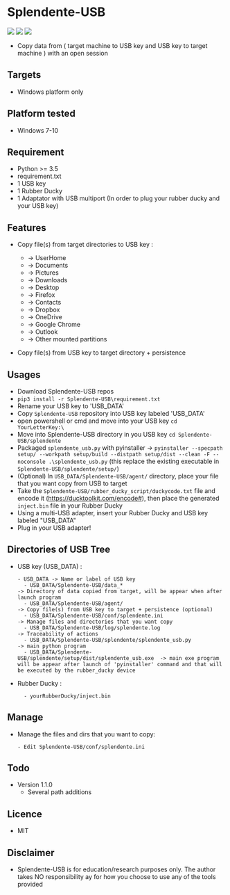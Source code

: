 # Splendente-USB

![](https://img.shields.io/badge/Python-3.6-blue.svg)
![](https://img.shields.io/badge/Version-1.0.3-green.svg)
![](https://img.shields.io/badge/Licence-MIT-red.svg)

- Copy data from ( target machine to USB key and USB key to target machine ) with an open session

## Targets
- Windows platform only

## Platform tested
- Windows 7-10

## Requirement
- Python >= 3.5
- requirement.txt
- 1 USB key
- 1 Rubber Ducky
- 1 Adaptator with USB multiport (In order to plug your rubber ducky and your USB key)

## Features
- Copy file(s) from target directories to USB key : 
  - -> UserHome
  - -> Documents 
  - -> Pictures
  - -> Downloads
  - -> Desktop
  - -> Firefox
  - -> Contacts
  - -> Dropbox
  - -> OneDrive
  - -> Google Chrome
  - -> Outlook
  - -> Other mounted partitions 
  
- Copy file(s) from USB key to target directory + persistence

## Usages
- Download Splendente-USB repos
- `pip3 install -r Splendente-USB\requirement.txt`
- Rename your USB key to 'USB_DATA'
- Copy `Splendente-USB` repository into USB key labeled 'USB_DATA'
- open powershell or cmd and move into your USB key `cd YourLetterKey:\`
- Move into Splendente-USB directory in you USB key `cd Splendente-USB/splendente`
- Packaged  `splendente_usb.py` with pyinstaller -> `pyinstaller --specpath setup/ --workpath setup/build --distpath setup/dist --clean -F --noconsole .\splendente_usb.py`  (this replace the existing executable in `Splendente-USB/splendente/setup/`)
- (Optional) In `USB_DATA/Splendente-USB/agent/` directory, place your file that you want copy from USB to target
- Take the `Splendente-USB/rubber_ducky_script/duckycode.txt` file and encode it (https://ducktoolkit.com/encode#), then place the generated `inject.bin` file in your Rubber Ducky
- Using a multi-USB adapter, insert your Rubber Ducky and USB key labeled "USB_DATA"
- Plug in your USB adapter!

## Directories of USB Tree 
- USB key (USB_DATA) :
  ```
  - USB_DATA -> Name or label of USB key
    - USB_DATA/Splendente-USB/data_*                                    -> Directory of data copied from target, will be appear when after launch program
    - USB_DATA/Splendente-USB/agent/                                    -> Copy file(s) from USB key to target + persistence (optional)
    - USB_DATA/Splendente-USB/conf/splendente.ini                       -> Manage files and directories that you want copy
    - USB_DATA/Splendente-USB/log/splendente.log                        -> Traceability of actions
    - USB_DATA/Splendente-USB/splendente/splendente_usb.py              -> main python program
    - USB_DATA/Splendente-USB/splendente/setup/dist/splendente_usb.exe  -> main exe program will be appear after launch of 'pyinstaller' command and that will be executed by the rubber_ducky device   
   ```
    
- Rubber Ducky :
  ```
    - yourRubberDucky/inject.bin
  ```
    
## Manage 
- Manage the files and dirs that you want to copy:
  ```
  - Edit Splendente-USB/conf/splendente.ini
  ```
  
## Todo
- Version 1.1.0
  - Several path additions

## Licence
- MIT

## Disclaimer
- Splendente-USB is for education/research purposes only. The author takes NO responsibility ay for how you choose to use any of the tools provided
